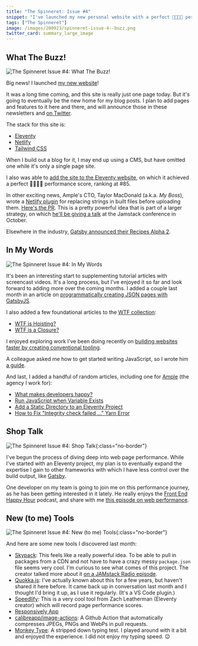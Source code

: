 ```yaml
---
title: "The Spinneret: Issue #4"
snippet: "I've launched my new personal website with a perfect 💯💯💯💯 performance score!! Take a look inside to see what else happened in my web development sphere throughout August 2020."
tags: ["The Spinneret"]
image: /images/200923/spinneret-issue-4--buzz.png
twitter_card: summary_large_image
---
```


## What The Buzz!

![The Spinneret Issue #4: What The Buzz!](/images/200923/spinneret-issue-4--buzz.png)

Big news! I launched [my new website](https://www.seancdavis.com/)!

It was a long time coming, and this site is really just one page today. But it's going to eventually be the new home for my blog posts. I plan to add pages and features to it here and there, and will announce those in these newsletters and [on Twitter](https://twitter.com/seancdavis29).

The stack for this site is:

- [Eleventy](https://www.11ty.dev/)
- [Netlify](https://www.netlify.com/)
- [Tailwind CSS](https://tailwindcss.com/)

When I build out a blog for it, I may end up using a CMS, but have omitted one while it's only a single page site.

I also was able to [add the site to the Eleventy website](https://github.com/11ty/11ty-website/pull/719#issuecomment-678812189), on which it achieved a perfect 💯💯💯💯 performance score, ranking at #85.

In other exciting news, Ample's CTO, Taylor MacDonald (a.k.a. _My Boss_), wrote a [Netlify plugin](https://github.com/netlify/plugins) for replacing strings in built files before uploading them. [Here's the PR](https://github.com/netlify/plugins/pull/130). This is a pretty powerful idea that is part of a larger strategy, on which [he'll be giving a talk](https://jamstackconfvirtual2020.sched.com/event/eMju/migrating-to-netlify-one-page-at-a-time) at the Jamstack conference in October.

Elsewhere in the industry, [Gatsby announced their Recipes Alpha 2](https://www.gatsbyjs.org/blog/2020-08-04-Announcing-Gatsby-Recipes-Alpha-2/).

## In My Words

![The Spinneret Issue #4: In My Words](/images/200923/spinneret-issue-4--my-words.jpg)

It's been an interesting start to supplementing tutorial articles with screencast videos. It's a long process, but I've enjoyed it so far and look forward to adding more over the coming months. I added a couple last month in an article on [programmatically creating JSON pages with GatsbyJS](https://cobwwweb.com/programmatically-create-json-pages-gatsby).

I also added a few foundational articles to the [WTF collection](https://cobwwweb.com/tags/wtf):

- [WTF is Hoisting?](https://cobwwweb.com/wtf-is-hoisting)
- [WTF is a Closure?](https://cobwwweb.com/wtf-is-a-closure)

I enjoyed exploring work I've been doing recently on [building websites faster by creating conventional tooling](https://cobwwweb.com/build-jamstack-sites-faster-with-conventional-tooling).

A colleague asked me how to get started writing JavaScript, so I wrote him [a guide](https://cobwwweb.com/right-way-to-learn-javascript-2020).

And last, I added a handful of random articles, including one for [Ample](https://www.ample.co/) (the agency I work for):

- [What makes developers happy?](https://www.ample.co/blog/3-things-that-make-developers-happy)
- [Run JavaScript when Variable Exists](https://cobwwweb.com/run-javascript-when-variable-exists)
- [Add a Static Directory to an Eleventy Project](https://cobwwweb.com/add-static-directory-to-eleventy)
- [How to Fix "Integrity check failed ..." Yarn Error](https://cobwwweb.com/fix-yarn-integrity-check-failed)

## Shop Talk

![The Spinneret Issue #4: Shop Talk](/images/200923/spinneret-issue-4--shop-talk.png){:class="no-border"}

I've begun the process of diving deep into web page performance. While I've started with an Eleventy project, my plan is to eventually expand the expertise I gain to other frameworks with which I have less control over the build output, like [Gatsby](https://www.gatsbyjs.org).

One developer on my team is going to join me on this performance journey, as he has been getting interested in it lately. He really enjoys the [Front End Happy Hour](https://frontendhappyhour.com/) podcast, and share with me [this episode on web performance](https://frontendhappyhour.com/episodes/quick-pour-web-performance/).

## New (to me) Tools

![The Spinneret Issue #4: New (to me) Tools](/images/200923/spinneret-issue-4--tools.png){:class="no-border"}

And here are some new tools I discovered last month:

- [Skypack](https://www.skypack.dev/): This feels like a really powerful idea. To be able to pull in packages from a CDN and not have to have a crazy messy `package.json` file seems very cool. I'm curious to see what comes of this project. The creator talked more about it [on a JAMstack Radio episode](https://overcast.fm/+HI368EK4s).
- [Quokka.js](https://marketplace.visualstudio.com/items?itemName=WallabyJs.quokka-vscode): I've actually known about this for a few years, but haven't shared it here before. It came back up in conversation last month and I thought I'd bring it up, as I use it regularly. (It's a VS Code plugin.)
- [Speedlify](https://github.com/zachleat/speedlify): This is a very cool tool from Zach Leatherman (Eleventy creator) which will record page performance scores.
- [Responsively App](https://responsively.app/)
- [calibreapp/image-actions](https://github.com/calibreapp/image-actions): A Github Action that automatically compresses JPEGs, PNGs and WebPs in pull requests.
- [Monkey Type](https://monkey-type.com/): A stripped down typing test. I played around with it a bit and enjoyed the experience. I did not enjoy my typing speed. 😉
